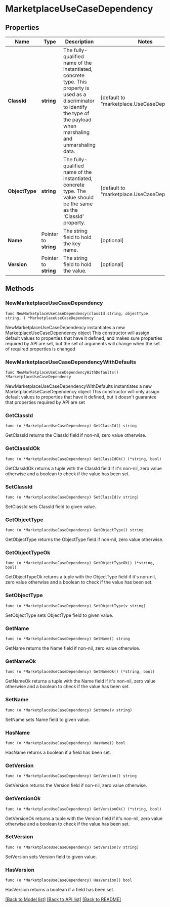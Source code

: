 # MarketplaceUseCaseDependency

## Properties

Name | Type | Description | Notes
------------ | ------------- | ------------- | -------------
**ClassId** | **string** | The fully-qualified name of the instantiated, concrete type. This property is used as a discriminator to identify the type of the payload when marshaling and unmarshaling data. | [default to "marketplace.UseCaseDependency"]
**ObjectType** | **string** | The fully-qualified name of the instantiated, concrete type. The value should be the same as the &#39;ClassId&#39; property. | [default to "marketplace.UseCaseDependency"]
**Name** | Pointer to **string** | The string field to hold the key name. | [optional] 
**Version** | Pointer to **string** | The string field to hold the value. | [optional] 

## Methods

### NewMarketplaceUseCaseDependency

`func NewMarketplaceUseCaseDependency(classId string, objectType string, ) *MarketplaceUseCaseDependency`

NewMarketplaceUseCaseDependency instantiates a new MarketplaceUseCaseDependency object
This constructor will assign default values to properties that have it defined,
and makes sure properties required by API are set, but the set of arguments
will change when the set of required properties is changed

### NewMarketplaceUseCaseDependencyWithDefaults

`func NewMarketplaceUseCaseDependencyWithDefaults() *MarketplaceUseCaseDependency`

NewMarketplaceUseCaseDependencyWithDefaults instantiates a new MarketplaceUseCaseDependency object
This constructor will only assign default values to properties that have it defined,
but it doesn't guarantee that properties required by API are set

### GetClassId

`func (o *MarketplaceUseCaseDependency) GetClassId() string`

GetClassId returns the ClassId field if non-nil, zero value otherwise.

### GetClassIdOk

`func (o *MarketplaceUseCaseDependency) GetClassIdOk() (*string, bool)`

GetClassIdOk returns a tuple with the ClassId field if it's non-nil, zero value otherwise
and a boolean to check if the value has been set.

### SetClassId

`func (o *MarketplaceUseCaseDependency) SetClassId(v string)`

SetClassId sets ClassId field to given value.


### GetObjectType

`func (o *MarketplaceUseCaseDependency) GetObjectType() string`

GetObjectType returns the ObjectType field if non-nil, zero value otherwise.

### GetObjectTypeOk

`func (o *MarketplaceUseCaseDependency) GetObjectTypeOk() (*string, bool)`

GetObjectTypeOk returns a tuple with the ObjectType field if it's non-nil, zero value otherwise
and a boolean to check if the value has been set.

### SetObjectType

`func (o *MarketplaceUseCaseDependency) SetObjectType(v string)`

SetObjectType sets ObjectType field to given value.


### GetName

`func (o *MarketplaceUseCaseDependency) GetName() string`

GetName returns the Name field if non-nil, zero value otherwise.

### GetNameOk

`func (o *MarketplaceUseCaseDependency) GetNameOk() (*string, bool)`

GetNameOk returns a tuple with the Name field if it's non-nil, zero value otherwise
and a boolean to check if the value has been set.

### SetName

`func (o *MarketplaceUseCaseDependency) SetName(v string)`

SetName sets Name field to given value.

### HasName

`func (o *MarketplaceUseCaseDependency) HasName() bool`

HasName returns a boolean if a field has been set.

### GetVersion

`func (o *MarketplaceUseCaseDependency) GetVersion() string`

GetVersion returns the Version field if non-nil, zero value otherwise.

### GetVersionOk

`func (o *MarketplaceUseCaseDependency) GetVersionOk() (*string, bool)`

GetVersionOk returns a tuple with the Version field if it's non-nil, zero value otherwise
and a boolean to check if the value has been set.

### SetVersion

`func (o *MarketplaceUseCaseDependency) SetVersion(v string)`

SetVersion sets Version field to given value.

### HasVersion

`func (o *MarketplaceUseCaseDependency) HasVersion() bool`

HasVersion returns a boolean if a field has been set.


[[Back to Model list]](../README.md#documentation-for-models) [[Back to API list]](../README.md#documentation-for-api-endpoints) [[Back to README]](../README.md)


